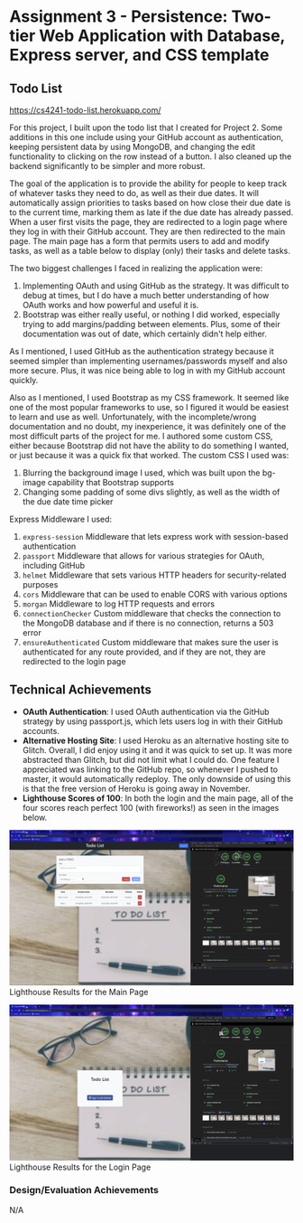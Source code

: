 Assignment 3 - Persistence: Two-tier Web Application with Database, Express server, and CSS template
===

## Todo List

https://cs4241-todo-list.herokuapp.com/

For this project, I built upon the todo list that I created for Project 2. Some additions in this one include using your GitHub account as authentication, keeping persistent data by using MongoDB, and changing the edit functionality to clicking on the row instead of a button. I also cleaned up the backend significantly to be simpler and more robust.

The goal of the application is to provide the ability for people to keep track of whatever tasks they need to do, as well as their due dates. It will automatically assign priorities to tasks based on how close their due date is to the current time, marking them as late if the due date has already passed. When a user first visits the page, they are redirected to a login page where they log in with their GitHub account. They are then redirected to the main page. The main page has a form that permits users to add and modify tasks, as well as a table below to display (only) their tasks and delete tasks.

The two biggest challenges I faced in realizing the application were:  
1) Implementing OAuth and using GitHub as the strategy. It was difficult to debug at times, but I do have a much better understanding of how OAuth works and how powerful and useful it is.
2) Bootstrap was either really useful, or nothing I did worked, especially trying to add margins/padding between elements. Plus, some of their documentation was out of date, which certainly didn't help either.

As I mentioned, I used GitHub as the authentication strategy because it seemed simpler than implementing usernames/passwords myself and also more secure. Plus, it was nice being able to log in with my GitHub account quickly.

Also as I mentioned, I used Bootstrap as my CSS framework. It seemed like one of the most popular frameworks to use, so I figured it would be easiest to learn and use as well. Unfortunately, with the incomplete/wrong documentation and no doubt, my inexperience, it was definitely one of the most difficult parts of the project for me. I authored some custom CSS, either because Bootstrap did not have the ability to do something I wanted, or just because it was a quick fix that worked. The custom CSS I used was:
1) Blurring the background image I used, which was built upon the bg-image capability that Bootstrap supports
2) Changing some padding of some divs slightly, as well as the width of the due date time picker

Express Middleware I used:
1) `express-session` Middleware that lets express work with session-based authentication
2) `passport` Middleware that allows for various strategies for OAuth, including GitHub
3) `helmet` Middleware that sets various HTTP headers for security-related purposes
4) `cors` Middleware that can be used to enable CORS with various options
5) `morgan` Middleware to log HTTP requests and errors
6) `connectionChecker` Custom middleware that checks the connection to the MongoDB database and if there is no connection, returns a 503 error
7) `ensureAuthenticated` Custom middleware that makes sure the user is authenticated for any route provided, and if they are not, they are redirected to the login page

## Technical Achievements
- **OAuth Authentication**: I used OAuth authentication via the GitHub strategy by using passport.js, which lets users log in with their GitHub accounts.
- **Alternative Hosting Site**: I used Heroku as an alternative hosting site to Glitch. Overall, I did enjoy using it and it was quick to set up. It was more abstracted than Glitch, but did not limit what I could do. One feature I appreciated was linking to the GitHub repo, so whenever I pushed to master, it would automatically redeploy. The only downside of using this is that the free version of Heroku is going away in November.
- **Lighthouse Scores of 100**: In both the login and the main page, all of the four scores reach perfect 100 (with fireworks!) as seen in the images below.

![Lighthouse results for authenticated user with data](assets/lighthouse-main.png)
Lighthouse Results for the Main Page

![Lighthouse results for authenticated user with data](assets/lighthouse-login.png)
Lighthouse Results for the Login Page

### Design/Evaluation Achievements
N/A
